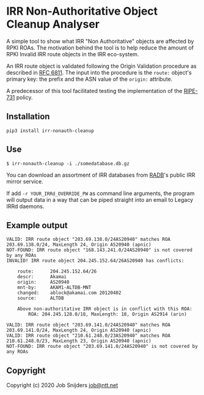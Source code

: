 IRR Non-Authoritative Object Cleanup Analyser
=============================================

A simple tool to show what IRR "Non Authoritative" objects are affected by RPKI ROAs. The motivation behind the tool is to help reduce the amount of RPKI Invalid IRR route objects in the IRR eco-system.

An IRR route object is validated following the Origin Validation procedure as described in [RFC 6811](https://tools.ietf.org/html/rfc6811).
The input into the procedure is the `route:` object's primary key: the prefix and the ASN value of the `origin:` attribute.

A predecessor of this tool facilitated testing the implementation of the [RIPE-731](https://www.ripe.net/publications/docs/ripe-731) policy.

Installation
------------

`pip3 install irr-nonauth-cleanup`

Use
---

`$ irr-nonauth-cleanup -i ./somedatabase.db.gz`

You can download an assortment of IRR databases from [RADB](ftp://ftp.radb.net/radb/dbase/)'s public IRR mirror service.

If add `-r YOUR_IRRd_OVERRIDE_PW` as command line arguments, the program will output data in a way that can be piped straight into an email to Legacy IRRd daemons.

Example output
--------------

```
VALID: IRR route object "203.69.138.0/24AS20940" matches ROA 203.69.138.0/24, MaxLength 24, Origin AS20940 (apnic)
NOT-FOUND: IRR route object "168.143.241.0/24AS20940" is not covered by any ROAs
INVALID! IRR route object 204.245.152.64/26AS20940 has conflicts:

    route:      204.245.152.64/26
    descr:      Akamai
    origin:     AS20940
    mnt-by:     AKAM1-ALTDB-MNT
    changed:    ablock@akamai.com 20120402
    source:     ALTDB

    Above non-authoritative IRR object is in conflict with this ROA:
        ROA: 204.245.128.0/18, MaxLength: 18, Origin AS2914 (arin)

VALID: IRR route object "203.69.141.0/24AS20940" matches ROA 203.69.141.0/24, MaxLength 24, Origin AS20940 (apnic)
VALID: IRR route object "210.61.248.0/23AS20940" matches ROA 210.61.248.0/23, MaxLength 23, Origin AS20940 (apnic)
NOT-FOUND: IRR route object "203.69.141.0/24AS20940" is not covered by any ROAs
```

Copyright
---------

Copyright (c) 2020 Job Snijders <job@ntt.net>
